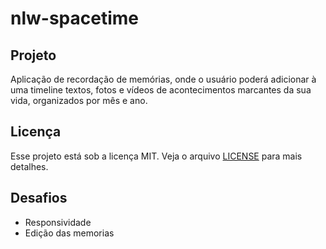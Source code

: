 # nlw-spacetime
 
## Projeto

Aplicação de recordação de memórias, onde o usuário poderá adicionar à uma timeline textos, fotos e vídeos de acontecimentos marcantes da sua vida, organizados por mês e ano.

## Licença

Esse projeto está sob a licença MIT. Veja o arquivo [LICENSE](LICENSE) para mais detalhes.

## Desafios

- Responsividade
- Edição das memorias
